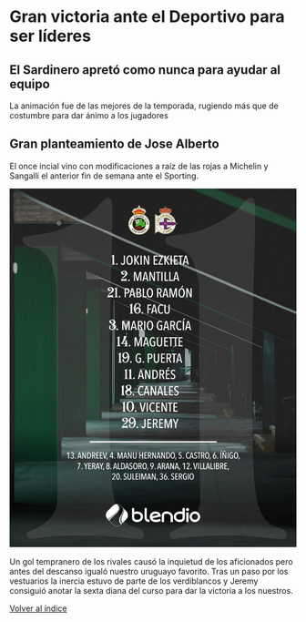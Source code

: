 # Gran victoria ante el Deportivo para ser líderes

## El Sardinero apretó como nunca para ayudar al equipo

La animación fue de las mejores de la temporada, rugiendo más que de costumbre para dar ánimo a los jugadores

## Gran planteamiento de Jose Alberto

El once incial vino con modificaciones a raíz de las rojas a Michelin y Sangalli el anterior fin de semana ante el Sporting.

![Once inicial del Racing ante el Depor](./recursos/imagenes/onceInicialRacingDepor.jpg)

Un gol tempranero de los rivales causó la inquietud de los aficionados pero antes del descanso igualó nuestro uruguayo favorito. Tras un paso por los vestuarios la inercia estuvo de parte de los verdiblancos y Jeremy consiguió anotar la sexta diana del curso para dar la victoria a los nuestros.


[Volver al índice](./index.md)